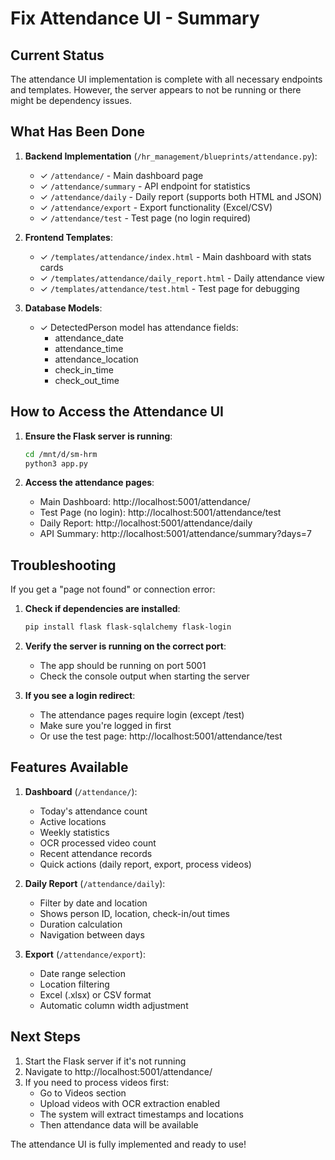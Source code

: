 # Fix Attendance UI - Summary

## Current Status

The attendance UI implementation is complete with all necessary endpoints and templates. However, the server appears to not be running or there might be dependency issues.

## What Has Been Done

1. **Backend Implementation** (`/hr_management/blueprints/attendance.py`):
   - ✓ `/attendance/` - Main dashboard page
   - ✓ `/attendance/summary` - API endpoint for statistics
   - ✓ `/attendance/daily` - Daily report (supports both HTML and JSON)
   - ✓ `/attendance/export` - Export functionality (Excel/CSV)
   - ✓ `/attendance/test` - Test page (no login required)

2. **Frontend Templates**:
   - ✓ `/templates/attendance/index.html` - Main dashboard with stats cards
   - ✓ `/templates/attendance/daily_report.html` - Daily attendance view
   - ✓ `/templates/attendance/test.html` - Test page for debugging

3. **Database Models**:
   - ✓ DetectedPerson model has attendance fields:
     - attendance_date
     - attendance_time
     - attendance_location
     - check_in_time
     - check_out_time

## How to Access the Attendance UI

1. **Ensure the Flask server is running**:
   ```bash
   cd /mnt/d/sm-hrm
   python3 app.py
   ```

2. **Access the attendance pages**:
   - Main Dashboard: http://localhost:5001/attendance/
   - Test Page (no login): http://localhost:5001/attendance/test
   - Daily Report: http://localhost:5001/attendance/daily
   - API Summary: http://localhost:5001/attendance/summary?days=7

## Troubleshooting

If you get a "page not found" or connection error:

1. **Check if dependencies are installed**:
   ```bash
   pip install flask flask-sqlalchemy flask-login
   ```

2. **Verify the server is running on the correct port**:
   - The app should be running on port 5001
   - Check the console output when starting the server

3. **If you see a login redirect**:
   - The attendance pages require login (except /test)
   - Make sure you're logged in first
   - Or use the test page: http://localhost:5001/attendance/test

## Features Available

1. **Dashboard** (`/attendance/`):
   - Today's attendance count
   - Active locations
   - Weekly statistics
   - OCR processed video count
   - Recent attendance records
   - Quick actions (daily report, export, process videos)

2. **Daily Report** (`/attendance/daily`):
   - Filter by date and location
   - Shows person ID, location, check-in/out times
   - Duration calculation
   - Navigation between days

3. **Export** (`/attendance/export`):
   - Date range selection
   - Location filtering
   - Excel (.xlsx) or CSV format
   - Automatic column width adjustment

## Next Steps

1. Start the Flask server if it's not running
2. Navigate to http://localhost:5001/attendance/
3. If you need to process videos first:
   - Go to Videos section
   - Upload videos with OCR extraction enabled
   - The system will extract timestamps and locations
   - Then attendance data will be available

The attendance UI is fully implemented and ready to use!